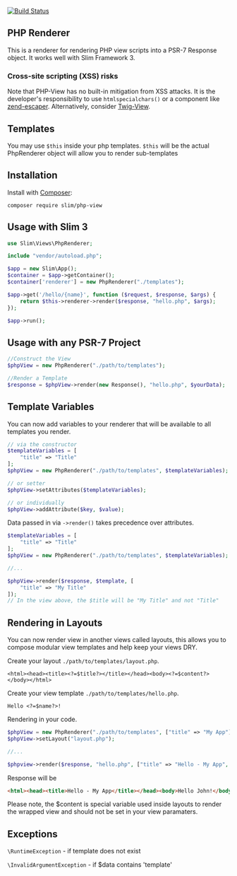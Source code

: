 [![Build Status](https://travis-ci.org/geggleto/PHP-View.svg?branch=master)](https://travis-ci.org/geggleto/PHP-View)

## PHP Renderer

This is a renderer for rendering PHP view scripts into a PSR-7 Response object. It works well with Slim Framework 3.


### Cross-site scripting (XSS) risks

Note that PHP-View has no built-in mitigation from XSS attacks. It is the developer's responsibility to use `htmlspecialchars()` or a component like [zend-escaper](https://github.com/zendframework/zend-escaper). Alternatively, consider  [Twig-View](https://github.com/slimphp/Twig-View).



## Templates
You may use `$this` inside your php templates. `$this` will be the actual PhpRenderer object will allow you to render sub-templates

## Installation

Install with [Composer](http://getcomposer.org):

    composer require slim/php-view


## Usage with Slim 3

```php
use Slim\Views\PhpRenderer;

include "vendor/autoload.php";

$app = new Slim\App();
$container = $app->getContainer();
$container['renderer'] = new PhpRenderer("./templates");

$app->get('/hello/{name}', function ($request, $response, $args) {
    return $this->renderer->render($response, "hello.php", $args);
});

$app->run();
```

## Usage with any PSR-7 Project
```php
//Construct the View
$phpView = new PhpRenderer("./path/to/templates");

//Render a Template
$response = $phpView->render(new Response(), "hello.php", $yourData);
```

## Template Variables

You can now add variables to your renderer that will be available to all templates you render.

```php
// via the constructor
$templateVariables = [
    "title" => "Title"
];
$phpView = new PhpRenderer("./path/to/templates", $templateVariables);

// or setter
$phpView->setAttributes($templateVariables);

// or individually
$phpView->addAttribute($key, $value);
```

Data passed in via `->render()` takes precedence over attributes.
```php
$templateVariables = [
    "title" => "Title"
];
$phpView = new PhpRenderer("./path/to/templates", $templateVariables);

//...

$phpView->render($response, $template, [
    "title" => "My Title"
]);
// In the view above, the $title will be "My Title" and not "Title"
```

## Rendering in Layouts
You can now render view in another views called layouts, this allows you to compose modular view templates
and help keep your views DRY.

Create your layout `./path/to/templates/layout.php`.
```phtml
<html><head><title><?=$title?></title></head><body><?=$content?></body></html>
```

Create your view template `./path/to/templates/hello.php`.
```phtml
Hello <?=$name?>!
```

Rendering in your code.
```php
$phpView = new PhpRenderer("./path/to/templates", ["title" => "My App"]);
$phpView->setLayout("layout.php");

//...

$phpview->render($response, "hello.php", ["title" => "Hello - My App", "name" => "John"]);
```

Response will be
```html
<html><head><title>Hello - My App</title></head><body>Hello John!</body></html>
```

Please note, the $content is special variable used inside layouts to render the wrapped view and should not be set
in your view paramaters.

## Exceptions
`\RuntimeException` - if template does not exist

`\InvalidArgumentException` - if $data contains 'template'
